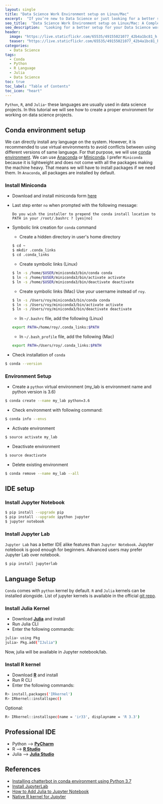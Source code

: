 ```yaml
---
layout: single
title: "Data Science Work Environment setup on Linux/Mac"
excerpt:  "If you’re new to Data Science or just looking for a better setup for your work environment, then this post is for you. In this tutorial, I will guide you on how to set up your Data Science work environment on Linux or Mac."
seo_title:  "Data Science Work Environment setup on Linux/Mac: A Complete Guide"
seo_description:  "Looking for a better setup for your Data Science work environment? In this tutorial, I will guide you on how to set up your Data Science work environment on Linux or Mac, step by step. Get started now!"
header:
  image: "https://live.staticflickr.com/65535/49155021077_42b4a1bc81_h.jpg"
  teaser: "https://live.staticflickr.com/65535/49155021077_42b4a1bc81_h.jpg"
categories:
  - Data Science
tags:
  - Conda
  - Python
  - R Language
  - Julia
  - Data Science
toc: true
toc_label: "Table of Contents"
toc_icon: "heart"
---
```



`Python`, `R`, and `Julia`- these languages are usually used in data science projects. In this tutorial we will see how to create a proper environment for working on data science projects.

## Conda environment setup
We can directly install any language on the system. However, it is recommended to use virtual environments to avoid conflicts between using different versions of same language. For that purpose, we will use [conda environment](https://docs.conda.io/projects/conda/en/latest/user-guide/tasks/manage-environments.html). We can use [Anaconda](https://www.anaconda.com/distribution/) or [Miniconda](https://docs.conda.io/en/latest/miniconda.html). I prefer `Miniconda` because it is lightweight and does not come with all the packages making the machine heavy. That means we will have to install packages if we need them. In `Anaconda`, all packages are installed by default.

### Install Miniconda
* Download and install miniconda form [here](https://docs.conda.io/en/latest/miniconda.html)

* Last step enter `no` when prompted with the following message:
  ```
  Do you wish the installer to prepend the conda install location to PATH in your /root/.bashrc ? [yes|no]
  ```

* Symbolic link creation for `conda` command
	* Create a hidden directory in user's home directory
	```bash
    $ cd ~
    $ mkdir .conda_links
    $ cd .conda_links
    ```
    * Create symbolic links (Linux)
    ```bash
    $ ln -s /home/$USER/miniconda3/bin/conda conda
	$ ln -s /home/$USER/miniconda3/bin/activate activate
	$ ln -s /home/$USER/miniconda3/bin/deactivate deactivate
    ```
    * Create symbolic links (Mac)
    Use your username instead of `roy`.
    ```bash
    $ ln -s /Users/roy/miniconda3/bin/conda conda
	$ ln -s /Users/roy/miniconda3/bin/activate activate
	$ ln -s /Users/roy/miniconda3/bin/deactivate deactivate
    ```
    * In `~/.bashrc` file, add the following (Linux)
    ```sh
    export PATH=/home/roy/.conda_links:$PATH
    ```
    * In `~/.bash_profile` file, add the following (Mac)
    ```sh
    export PATH=/Users/roy/.conda_links:$PATH
    ```

* Check installation of `conda`
```bash
$ conda --version
```

### Environment Setup
* Create a `python` virtual environment (my_lab is environment name and python version is 3.6)
```bash
$ conda create --name my_lab python=3.6
```
* Check environment with following command:
```bash
$ conda info --envs
```
* Activate environment
```bash
$ source activate my_lab
```
* Deactivate environment
```bash
$ source deactivate
```
* Delete existing environment
```bash
$ conda remove --name my_lab --all
```

## IDE setup
### Install Jupyter Notebook
```bash
$ pip install --upgrade pip
$ pip install --upgrade ipython jupyter
$ jupyter notebook
```

### Install Jupyter Lab
`Jupyter Lab` has a better IDE alike features than `Jupyter Notebook`. Jupyter notebook is good enough for beginners. Advanced users may prefer Jupyter Lab over notebook.
```bash
$ pip install jupyterlab
```

## Language Setup
`Conda` comes with `python` kernel by default. `R` and `Julia` kernels can be installed alongside. List of jupyter kernels is available in the official [git repo](https://github.com/jupyter/jupyter/wiki/Jupyter-kernels).

### Install Julia Kernel
* Download [**Julia**](https://julialang.org/downloads/) and install
* Run Julia CLI
* Enter the following commands:
```bash
julia> using Pkg
julia> Pkg.add("IJulia")
```
Now, julia will be available in Jupyter notebook/lab.

### Install R kernel
* Download [**R**](https://cran.r-project.org/mirrors.html) and install
* Run R CLI
* Enter the following commands:
```bash
R> install.packages('IRkernel')
R> IRkernel::installspec()
```
Optional:
```bash
R> IRkernel::installspec(name = 'ir33', displayname = 'R 3.3')
```

## Professional IDE

* Python --> [**PyCharm**](https://www.jetbrains.com/pycharm/download)
* R  --> [**R Studio**](https://rstudio.com/products/rstudio/download/)
* Julia  --> [**Julia Studio**](https://www.linuxlinks.com/juliastudio/)

## References
* [Installing chatterbot in conda environment using Python 3.7](https://gist.github.com/arsho/9a1e4ac9221c50d754a90a7291a12602)
* [Install JupyterLab](https://jupyterlab.readthedocs.io/en/stable/getting_started/installation.html)
* [How to Add Julia to Jupyter Notebook](https://datatofish.com/add-julia-to-jupyter/)
* [Native R kernel for Jupyter](https://github.com/IRkernel/IRkernel)
<!--stackedit_data:
eyJoaXN0b3J5IjpbLTE1MjEwNTIxNzVdfQ==
-->